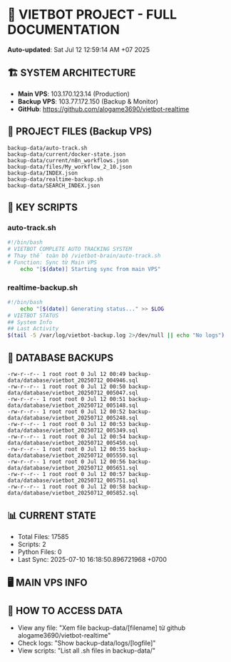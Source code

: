 # 🤖 VIETBOT PROJECT - FULL DOCUMENTATION
**Auto-updated**: Sat Jul 12 12:59:14 AM +07 2025

## 🏗️ SYSTEM ARCHITECTURE
- **Main VPS**: 103.170.123.14 (Production)
- **Backup VPS**: 103.77.172.150 (Backup & Monitor)
- **GitHub**: https://github.com/alogame3690/vietbot-realtime

## 📁 PROJECT FILES (Backup VPS)
```
backup-data/auto-track.sh
backup-data/current/docker-state.json
backup-data/current/n8n_workflows.json
backup-data/files/My_workflow_2_10.json
backup-data/INDEX.json
backup-data/realtime-backup.sh
backup-data/SEARCH_INDEX.json
```

## 🔧 KEY SCRIPTS
### auto-track.sh
```bash
#!/bin/bash
# VIETBOT COMPLETE AUTO TRACKING SYSTEM
# Thay thế toàn bộ /vietbot-brain/auto-track.sh
# Function: Sync từ Main VPS
    echo "[$(date)] Starting sync from main VPS"
```
### realtime-backup.sh
```bash
#!/bin/bash
    echo "[$(date)] Generating status..." >> $LOG
# VIETBOT STATUS
## System Info
## Last Activity
$(tail -5 /var/log/vietbot-backup.log 2>/dev/null || echo "No logs")
```

## 💾 DATABASE BACKUPS
```
-rw-r--r-- 1 root root 0 Jul 12 00:49 backup-data/database/vietbot_20250712_004946.sql
-rw-r--r-- 1 root root 0 Jul 12 00:50 backup-data/database/vietbot_20250712_005047.sql
-rw-r--r-- 1 root root 0 Jul 12 00:51 backup-data/database/vietbot_20250712_005148.sql
-rw-r--r-- 1 root root 0 Jul 12 00:52 backup-data/database/vietbot_20250712_005248.sql
-rw-r--r-- 1 root root 0 Jul 12 00:53 backup-data/database/vietbot_20250712_005349.sql
-rw-r--r-- 1 root root 0 Jul 12 00:54 backup-data/database/vietbot_20250712_005450.sql
-rw-r--r-- 1 root root 0 Jul 12 00:55 backup-data/database/vietbot_20250712_005550.sql
-rw-r--r-- 1 root root 0 Jul 12 00:56 backup-data/database/vietbot_20250712_005651.sql
-rw-r--r-- 1 root root 0 Jul 12 00:57 backup-data/database/vietbot_20250712_005751.sql
-rw-r--r-- 1 root root 0 Jul 12 00:58 backup-data/database/vietbot_20250712_005852.sql
```

## 📊 CURRENT STATE
- Total Files: 17585
- Scripts: 2
- Python Files: 0
- Last Sync: 2025-07-10 16:18:50.896721968 +0700

## 🖥️ MAIN VPS INFO


## 🚨 HOW TO ACCESS DATA
- View any file: "Xem file backup-data/[filename] từ github alogame3690/vietbot-realtime"
- Check logs: "Show backup-data/logs/[logfile]"
- View scripts: "List all .sh files in backup-data/"
